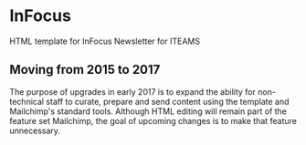 # InFocus
HTML template for InFocus Newsletter for ITEAMS

## Moving from 2015 to 2017
The purpose of upgrades in early 2017 is to expand the ability for non-technical staff to curate, prepare and send content using the template and Mailchimp's standard tools. Although HTML editing will remain part of the feature set Mailchimp, the goal of upcoming changes is to make that feature unnecessary.